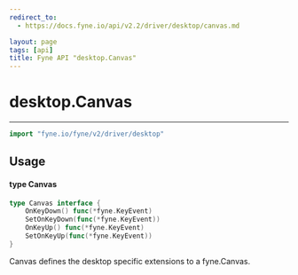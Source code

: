 ```yaml
---
redirect_to:
  - https://docs.fyne.io/api/v2.2/driver/desktop/canvas.md

layout: page
tags: [api]
title: Fyne API "desktop.Canvas"
---
```



# desktop.Canvas
---
```go
import "fyne.io/fyne/v2/driver/desktop"
```

## Usage

#### type Canvas

```go
type Canvas interface {
	OnKeyDown() func(*fyne.KeyEvent)
	SetOnKeyDown(func(*fyne.KeyEvent))
	OnKeyUp() func(*fyne.KeyEvent)
	SetOnKeyUp(func(*fyne.KeyEvent))
}
```

Canvas defines the desktop specific extensions to a fyne.Canvas.
